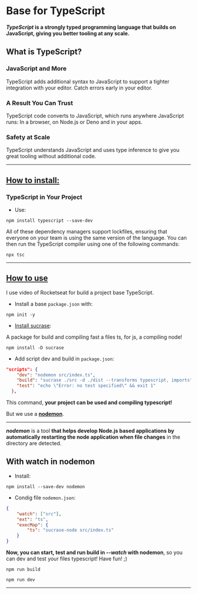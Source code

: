 # Base for TypeScript

***TypeScript* is a strongly typed programming language that builds on JavaScript, giving you better tooling at any scale.**


## What is TypeScript?


### JavaScript and More

TypeScript adds additional syntax to JavaScript to support a tighter integration with your editor. Catch errors early in your editor.

### A Result You Can Trust

TypeScript code converts to JavaScript, which runs anywhere JavaScript runs: In a browser, on Node.js or Deno and in your apps.

### Safety at Scale

TypeScript understands JavaScript and uses type inference to give you great tooling without additional code.

---

## [How to install:](https://www.typescriptlang.org/download)

### TypeScript in Your Project

- Use: 

```
npm install typescript --save-dev
```

All of these dependency managers support lockfiles, ensuring that everyone on your team is using the same version of the language. You can then run the TypeScript compiler using one of the following commands:

```
npx tsc
```

---

## [How to use](https://www.youtube.com/watch?v=aTf8QTjw4RE&t=1646s&ab_channel=Rocketseat)

I use video of Rocketseat for build a project base TypeScript.

- Install a base ``package.json`` with:

```
npm init -y
```

- [Install sucrase](https://github.com/alangpierce/sucrase):

A package for build and compiling fast a files ts, for js, a compiling node!
```
npm install -D sucrase
```

- Add script dev and build in ``package.json``:

```json
"scripts": {
    "dev": "nodemon src/index.ts",
    "build": "sucrase ./src -d ./dist --transforms typescript, imports",
    "test": "echo \"Error: no test specified\" && exit 1"
  },
```

This command, **your project can be used and compiling typescript!** 


But we use a **[nodemon](https://github.com/remy/nodemon)**.

---
***nodemon*** is a tool **that helps develop Node.js based applications by automatically restarting the node application when file changes** in the directory are detected.

## With watch in nodemon


- Install:

```
npm install --save-dev nodemon
```

- Condig file ``nodemon.json``:

```json
{
    "watch": ["src"],
    "ext": "ts",
    "execMap": {
        "ts": "sucrase-node src/index.ts"
    }
}

```

**Now, you can start, test and run build in ***--watch*** with nodemon**, so you can dev and test your files typescript! Have fun! ;)

```
npm run build
```

```
npm run dev
```

---
